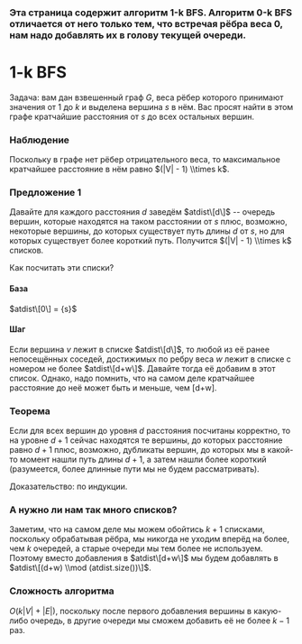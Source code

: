 ### Эта страница содержит алгоритм 1-k BFS. Алгоритм 0-k BFS отличается от него только тем, что встречая рёбра веса 0, нам надо добавлять их в голову текущей очереди.

# 1-k BFS

Задача: вам дан взвешенный граф $G$, веса рёбер которого принимают
значения от $1$ до $k$ и выделена вершина $s$ в нём. Вас просят
найти в этом графе кратчайшие расстояния от $s$ до всех остальных
вершин.

### Наблюдение

Поскольку в графе нет рёбер отрицательного веса, то максимальное
кратчайшее расстояние в нём равно $(|V| - 1) \\times k$.

### Предложение 1

Давайте для каждого расстояния $d$ заведём $atdist\[d\]$ -- очередь
вершин, которые находятся на таком расстоянии от $s$ плюс,
возможно, некоторые вершины, до которых существует путь длины
$d$ от $s$, но для которых существует более короткий путь. Получится
$(|V| - 1) \\times k$ списков.

Как посчитать эти списки?

#### База

$atdist\[0\] = {s}$

#### Шаг

Если вершина $v$ лежит в списке $atdist\[d\]$, то любой из её ранее
непосещённых соседей, достижимых по ребру веса $w$ лежит в списке с
номером не более $atdist\[d+w\]$. Давайте тогда её добавим в этот
список. Однако, надо помнить, что на самом деле кратчайшее
расстояние до неё может быть и меньше, чем \[d+w\].

### Теорема

Если для всех вершин до уровня $d$ расстояния посчитаны корректно, то на
уровне $d+1$ сейчас находятся те вершины, до которых расстояние равно
$d+1$ плюс, возможно, дубликаты вершин, до которых мы в какой-то момент
нашли путь длины $d+1$, а затем нашли более короткий (разумеется, более
длинные пути мы не будем рассматривать).

Доказательство: по индукции.

### А нужно ли нам так много списков?

Заметим, что на самом деле мы можем обойтись $k+1$ списками, поскольку
обрабатывая рёбра, мы никогда не уходим вперёд на более, чем $k$
очередей, а старые очереди мы тем более не используем. Поэтому
вместо добавления в $atdist\[d+w\]$ мы будем добавлять в
$atdist\[(d+w) \\mod (atdist.size())\]$.

### Сложность алгоритма

$O(k|V| + |E|)$, поскольку после первого добавления вершины в какую-либо
очередь, в другие очереди мы сможем добавить её не более $k-1$ раз.